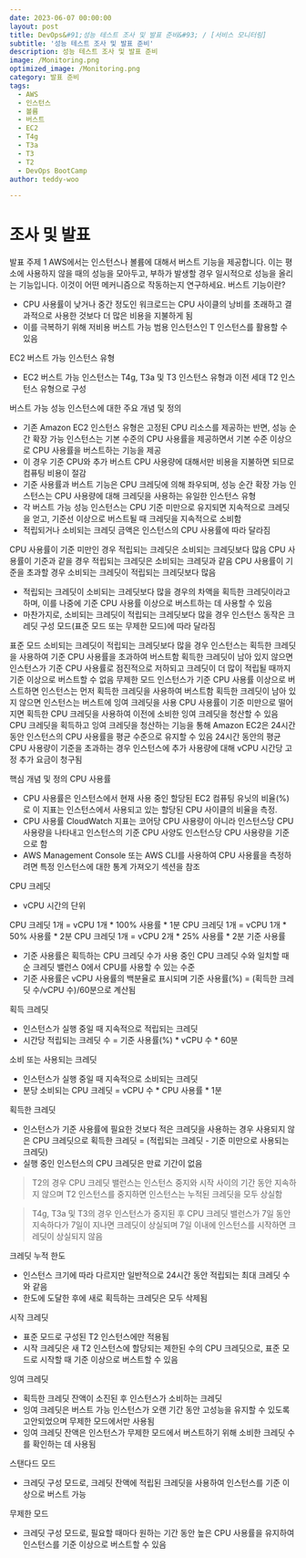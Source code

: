 ```yaml
---
date: 2023-06-07 00:00:00
layout: post
title: DevOps&#91;성능 테스트 조사 및 발표 준비&#93; / [서비스 모니터링]
subtitle: '성능 테스트 조사 및 발표 준비'
description: 성능 테스트 조사 및 발표 준비
image: /Monitoring.png
optimized_image: /Monitoring.png
category: 발표 준비
tags:
  - AWS
  - 인스턴스
  - 볼륨
  - 버스트
  - EC2
  - T4g
  - T3a
  - T3
  - T2
  - DevOps BootCamp
author: teddy-woo

---
```


# 조사 및 발표

발표 주제 1
AWS에서는 인스턴스나 볼륨에 대해서 버스트 기능을 제공합니다. 이는 평소에 사용하지 않을 때의 성능을 모아두고, 부하가 발생할 경우 일시적으로 성능을 올리는 기능입니다. 이것이 어떤 메커니즘으로 작동하는지 연구하세요.
버스트 기능이란?

- CPU 사용률이 낮거나 중간 정도인 워크로드는 CPU 사이클의 낭비를 초래하고 결과적으로 사용한 것보다 더 많은 비용을 지불하게 됨
- 이를 극복하기 위해 저비용 버스트 가능 범용 인스턴스인 T 인스턴스를 활용할 수 있음

EC2 버스트 가능 인스턴스 유형

- EC2 버스트 가능 인스턴스는 T4g, T3a 및 T3 인스턴스 유형과 이전 세대 T2 인스턴스 유형으로 구성

버스트 가능 성능 인스턴스에 대한 주요 개념 및 정의

- 기존 Amazon EC2 인스턴스 유형은 고정된 CPU 리소스를 제공하는 반면, 성능 순간 확장 가능 인스턴스는 기본 수준의 CPU 사용률을 제공하면서 기본 수준 이상으로 CPU 사용률을 버스트하는 기능을 제공
- 이 경우 기준 CPU와 추가 버스트 CPU 사용량에 대해서만 비용을 지불하면 되므로 컴퓨팅 비용이 절감
- 기준 사용률과 버스트 기능은 CPU 크레딧에 의해 좌우되며, 성능 순간 확장 가능 인스턴스는 CPU 사용량에 대해 크레딧을 사용하는 유일한 인스턴스 유형
- 각 버스트 가능 성능 인스턴스는 CPU 기준 미만으로 유지되면 지속적으로 크레딧을 얻고, 기준선 이상으로 버스트될 때 크레딧을 지속적으로 소비함
- 적립되거나 소비되는 크레딧 금액은 인스턴스의 CPU 사용률에 따라 달라짐

CPU 사용률이 기준 미만인 경우 적립되는 크레딧은 소비되는 크레딧보다 많음
CPU 사용률이 기준과 같을 경우 적립되는 크레딧은 소비되는 크레딧과 같음
CPU 사용률이 기준을 초과할 경우 소비되는 크레딧이 적립되는 크레딧보다 많음

- 적립되는 크레딧이 소비되는 크레딧보다 많을 경우의 차액을 획득한 크레딧이라고 하며, 이를 나중에 기준 CPU 사용률 이상으로 버스트하는 데 사용할 수 있음
- 마찬가지로, 소비되는 크레딧이 적립되는 크레딧보다 많을 경우 인스턴스 동작은 크레딧 구성 모드(표준 모드 또는 무제한 모드)에 따라 달라짐

표준 모드
소비되는 크레딧이 적립되는 크레딧보다 많을 경우 인스턴스는 획득한 크레딧을 사용하여 기준 CPU 사용률을 초과하여 버스트함
획득한 크레딧이 남아 있지 않으면 인스턴스가 기준 CPU 사용률로 점진적으로 저하되고 크레딧이 더 많이 적립될 때까지 기준 이상으로 버스트할 수 없음
무제한 모드
인스턴스가 기준 CPU 사용률 이상으로 버스트하면 인스턴스는 먼저 획득한 크레딧을 사용하여 버스트함
획득한 크레딧이 남아 있지 않으면 인스턴스는 버스트에 잉여 크레딧을 사용
CPU 사용률이 기준 미만으로 떨어지면 획득한 CPU 크레딧을 사용하여 이전에 소비한 잉여 크레딧을 청산할 수 있음
CPU 크레딧을 획득하고 잉여 크레딧을 청산하는 기능을 통해 Amazon EC2은 24시간 동안 인스턴스의 CPU 사용률을 평균 수준으로 유지할 수 있음
24시간 동안의 평균 CPU 사용량이 기준을 초과하는 경우 인스턴스에 추가 사용량에 대해 vCPU 시간당 고정 추가 요금이 청구됨

핵심 개념 및 정의
CPU 사용률

- CPU 사용률은 인스턴스에서 현재 사용 중인 할당된 EC2 컴퓨팅 유닛의 비율(%)로 이 지표는 인스턴스에서 사용되고 있는 할당된 CPU 사이클의 비율을 측정.
- CPU 사용률 CloudWatch 지표는 코어당 CPU 사용량이 아니라 인스턴스당 CPU 사용량을 나타내고 인스턴스의 기준 CPU 사양도 인스턴스당 CPU 사용량을 기준으로 함
- AWS Management Console 또는 AWS CLI를 사용하여 CPU 사용률을 측정하려면 특정 인스턴스에 대한 통계 가져오기 섹션을 참조

CPU 크레딧

- vCPU 시간의 단위

CPU 크레딧 1개 = vCPU 1개 * 100% 사용률 * 1분
CPU 크레딧 1개 = vCPU 1개 * 50% 사용률 * 2분
CPU 크레딧 1개 = vCPU 2개 * 25% 사용률 * 2분
기준 사용률

- 기준 사용률은 획득하는 CPU 크레딧 수가 사용 중인 CPU 크레딧 수와 일치할 때 순 크레딧 밸런스 0에서 CPU를 사용할 수 있는 수준
- 기준 사용률은 vCPU 사용률의 백분율로 표시되며 기준 사용률(%) = (획득한 크레딧 수/vCPU 수)/60분으로 계산됨

획득 크레딧

- 인스턴스가 실행 중일 때 지속적으로 적립되는 크레딧
- 시간당 적립되는 크레딧 수 = 기준 사용률(%) * vCPU 수 * 60분

소비 또는 사용되는 크레딧

- 인스턴스가 실행 중일 때 지속적으로 소비되는 크레딧
- 분당 소비되는 CPU 크레딧 = vCPU 수 * CPU 사용률 * 1분

획득한 크레딧

- 인스턴스가 기준 사용률에 필요한 것보다 적은 크레딧을 사용하는 경우 사용되지 않은 CPU 크레딧으로 획득한 크레딧 = (적립되는 크레딧 - 기준 미만으로 사용되는 크레딧)
- 실행 중인 인스턴스의 CPU 크레딧은 만료 기간이 없음

> T2의 경우 CPU 크레딧 밸런스는 인스턴스 중지와 시작 사이의 기간 동안 지속하지 않으며 T2 인스턴스를 중지하면 인스턴스는 누적된 크레딧을 모두 상실함
> 

> T4g, T3a 및 T3의 경우 인스턴스가 중지된 후 CPU 크레딧 밸런스가 7일 동안 지속하다가 7일이 지나면 크레딧이 상실되며 7일 이내에 인스턴스를 시작하면 크레딧이 상실되지 않음
> 

크레딧 누적 한도

- 인스턴스 크기에 따라 다르지만 일반적으로 24시간 동안 적립되는 최대 크레딧 수와 같음
- 한도에 도달한 후에 새로 획득하는 크레딧은 모두 삭제됨

시작 크레딧

- 표준 모드로 구성된 T2 인스턴스에만 적용됨
- 시작 크레딧은 새 T2 인스턴스에 할당되는 제한된 수의 CPU 크레딧으로, 표준 모드로 시작할 때 기준 이상으로 버스트할 수 있음

잉여 크레딧

- 획득한 크레딧 잔액이 소진된 후 인스턴스가 소비하는 크레딧
- 잉여 크레딧은 버스트 가능 인스턴스가 오랜 기간 동안 고성능을 유지할 수 있도록 고안되었으며 무제한 모드에서만 사용됨
- 잉여 크레딧 잔액은 인스턴스가 무제한 모드에서 버스트하기 위해 소비한 크레딧 수를 확인하는 데 사용됨

스탠다드 모드

- 크레딧 구성 모드로, 크레딧 잔액에 적립된 크레딧을 사용하여 인스턴스를 기준 이상으로 버스트 가능

무제한 모드

- 크레딧 구성 모드로, 필요할 때마다 원하는 기간 동안 높은 CPU 사용률을 유지하여 인스턴스를 기준 이상으로 버스트할 수 있음